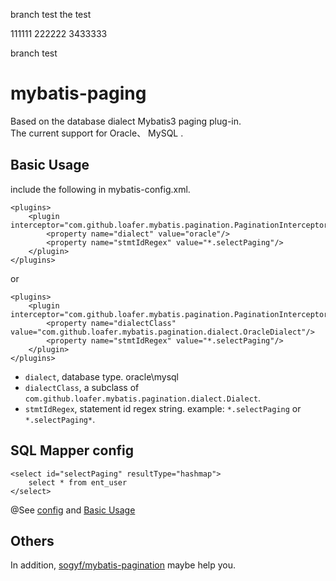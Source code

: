 branch test the test

111111
222222
3433333

branch test

mybatis-paging
==============

Based on the database dialect Mybatis3 paging plug-in.    
The current support for Oracle、 MySQL .

Basic Usage
-----------
include the following in mybatis-config.xml.

    <plugins>
        <plugin interceptor="com.github.loafer.mybatis.pagination.PaginationInterceptor">
            <property name="dialect" value="oracle"/>
            <property name="stmtIdRegex" value="*.selectPaging"/>
        </plugin>
    </plugins>
or

    <plugins>
        <plugin interceptor="com.github.loafer.mybatis.pagination.PaginationInterceptor">
            <property name="dialectClass" value="com.github.loafer.mybatis.pagination.dialect.OracleDialect"/>
            <property name="stmtIdRegex" value="*.selectPaging"/>
        </plugin>
    </plugins>

* `dialect`, database type. oracle\mysql
* `dialectClass`, a subclass of `com.github.loafer.mybatis.pagination.dialect.Dialect`.
* `stmtIdRegex`, statement id regex string. example: `*.selectPaging` or `*.selectPaging*`.

SQL Mapper config
-----------------
    <select id="selectPaging" resultType="hashmap">
        select * from ent_user
    </select>


@See [config](https://github.com/loafer/mybatis-paging/blob/master/src/test/resources/applicationContext.xml)
and [Basic Usage](https://github.com/loafer/mybatis-paging/blob/master/src/test/java/com/github/loafer/mybatis/pagination/UserService.java)

Others
------
In addition, [sogyf/mybatis-pagination](https://github.com/sogyf/mybatis-pagination) maybe help you.
